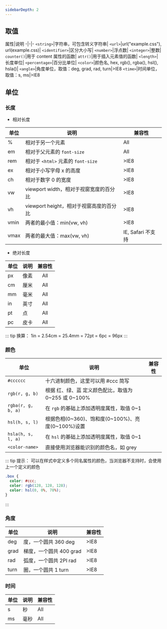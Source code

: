 ```yaml
---
sidebarDepth: 2
---
```


## 取值

属性|说明
-|-|-
`<string>`|字符串，可包含转义字符串|
`<url>`|url("example.css"), url(example.css)|
`<identifier>`|区分大小写|
`<number>`|浮点数|
`<integer>`|整数|
`counter()`|用于 content 属性的函数|
`attr()`|用于插入元素值的函数|
`<length>`|长度单位|
`<percentage>`|百分比单位|
`<color>`|颜色名, hex, rgb(), rgba(), hsl(), hsla()|
`<angle>`|角度单位，取值：deg, grad, rad, turn|>IE8
`<time>`|时间单位，取值：s, ms|>IE8




## 单位

### 长度

+ 相对长度

单位|说明|兼容性
-|-|-
%|相对于另一个元素|All
em|相对于父元素的 `font-size`|All
rem|相对于 `<html>` 元素的 `font-size`|>IE8
ex|相对于小写字母 x 的高度|>IE8
ch|相对于数字 0 的宽度|>IE8
vw|viewport width，相对于视窗宽度的百分比|>IE8
vh|viewport height，相对于视窗高度的百分比|>IE8
vmin|两者的最小值：min(vw, vh)|>IE8
vmax|两者的最大值：max(vw, vh)|IE, Safari 不支持


+ 绝对长度

单位|说明|兼容性
-|-|:-:
px|像素|All
cm|厘米|All
mm|毫米|All
in|英寸|All
pt|点|All
pc|皮卡|All

::: tip 换算：
1in = 2.54cm = 25.4mm = 72pt = 6pc = 96px
:::


### 颜色

单位|说明|兼容性
-|-|-
`#cccccc`|十六进制颜色，这里可以用 #ccc 简写|
`rgb(r, g, b)`|根据 红、绿、蓝 定义颜色配比，取值为 0~255 或 0~100%|
`rgba(r, g, b, a)`|在 `rgb` 的基础上添加透明度属性，取值 0~1|
`hsl(h, s, l)`|根据色相(0~360)、饱和度(0~100%)、亮度(0~100%)设置|
`hsla(h, s, l, a)`|在 `hsl` 的基础上添加透明度属性，取值 0~1|
`<color-name>`|直接使用浏览器能识别的颜色名，如 grey|

::: tip 提示：
可以在样式中定义多个同名属性的颜色，当浏览器不支持时，会使用上一个定义的颜色
```css
.box {
  color: #ccc;
  color: rgb(128, 128, 128);
  color: hsl(0, 0%, 78%);
}
```
:::



### 角度

单位|说明|兼容性
-|-|-
deg|度，一个圆共 360 deg|>IE8
grad|梯度，一个圆共 400 grad|>IE8
rad|弧度，一个圆共 2PI rad|>IE8
turn|圈，一个圆共 1 turn|>IE8


### 时间

单位|说明|兼容性
-|-|-
s|秒|All
ms|毫秒|All